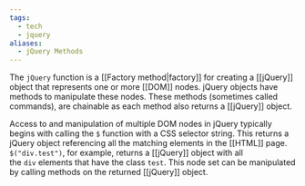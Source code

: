 ```yaml
---
tags:
  - tech
  - jquery
aliases:
  - jQuery Methods
---
```

The `jQuery` function is a [[Factory method|factory]] for creating a [[jQuery]] object that represents one or more [[DOM]] nodes.
jQuery objects have methods to manipulate these nodes.
These methods (sometimes called commands), are chainable as each method also returns a [[jQuery]] object.

Access to and manipulation of multiple DOM nodes in jQuery typically begins with calling the `$` function with a CSS selector string.
This returns a jQuery object referencing all the matching elements in the [[HTML]] page.
`$("div.test")`, for example, returns a [[jQuery]] object with all the `div` elements that have the class `test`. 
This node set can be manipulated by calling methods on the returned [[jQuery]] object.
